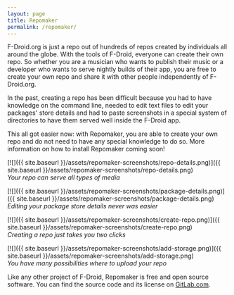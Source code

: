 ```yaml
---
layout: page
title: Repomaker
permalink: /repomaker/
---
```


F-Droid.org is just a repo out of hundreds of repos created by individuals
all around the globe. With the tools of F-Droid, everyone can create their
own repo. So whether you are a musician who wants to publish their music
or a developer who wants to serve nightly builds of their app,
you are free to create your own repo and share it with other people
independently of F-Droid.org.

In the past, creating a repo has been difficult because you had to have
knowledge on the command line, needed to edit text files to edit your
packages' store details and had to paste screenshots in a special system
of directories to have them served well inside the F-Droid app.

This all got easier now: with Repomaker, you are able to create your own
repo and do not need to have any special knowledge to do so. More
information on how to install Repomaker coming soon!

[![]({{ site.baseurl }}/assets/repomaker-screenshots/repo-details.png)]({{ site.baseurl }}/assets/repomaker-screenshots/repo-details.png)<br/>
*Your repo can serve all types of media*

[![]({{ site.baseurl }}/assets/repomaker-screenshots/package-details.png)]({{ site.baseurl }}/assets/repomaker-screenshots/package-details.png)<br/>
*Editing your package store details never was easier*

[![]({{ site.baseurl }}/assets/repomaker-screenshots/create-repo.png)]({{ site.baseurl }}/assets/repomaker-screenshots/create-repo.png)<br/>
*Creating a repo just takes you two clicks*

[![]({{ site.baseurl }}/assets/repomaker-screenshots/add-storage.png)]({{ site.baseurl }}/assets/repomaker-screenshots/add-storage.png)<br/>
*You have many possibilities where to upload your repo*

Like any other project of F-Droid, Repomaker is free and open source
software. You can find the source code and its license on
[GitLab.com](https://gitlab.com/fdroid/repomaker).
